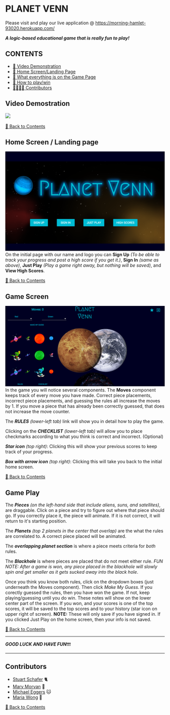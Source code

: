 # PLANET VENN #

Please visit and play our live application @ https://morning-hamlet-93020.herokuapp.com/

***A logic-based educational game that is really fun to play!***

<a name="contents"></a>

## CONTENTS ##

- [:movie_camera: Video Demonstration](#demo)
- [:milky_way: Home Screen/Landing Page](#home)
- [:red_circle: What everything is on the Game Page](#gamescreen)
- [:tada: How to play/win](#gameplay)
- [:man::woman::man::woman: Contributors](#contributors)

<a name="demo"></a>
## Video Demostration ##
![](public/images/video.gif)

[:file_folder: Back to Contents](#contents)

<a name="home"></a>
## Home Screen / Landing page ##
![](public/images/initial.png)
On the initial page with our name and logo you can **Sign Up** *(To be able to track your progress and post a high score if you get it.)*, **Sign In** *(same as above)*, **Just Play** *(Play a game right away, but nothing will be saved)*, and **View High Scores**.

[:file_folder: Back to Contents](#contents)

<a name="gamescreen"></a>
## Game Screen ##
![](public/images/gamescreen.png)
In the game you will notice several components.  The **Moves** component keeps track of every move you have made.  Correct piece placements, incorrect piece placements, and guessing the rules all increase the moves by 1. If you move a piece that has already been correctly guessed, that does not increase the move counter.

The ***RULES*** *(lower-left tab)* link will show you in detail how to play the game.

Clicking on the ***CHECKLIST*** *(lower-left tab)* will allow you to place checkmarks according to what you think is correct and incorrect. (Optional)

***Star icon*** *(top right)*: Clicking this will show your previous scores to keep track of your progress.

***Box with arrow icon*** *(top right)*: Clicking this will take you back to the initial home screen.

[:file_folder: Back to Contents](#contents)

<a name="gameplay"></a>
## Game Play ##
The ***Pieces*** *(on the left-hand side that include aliens, suns, and satellites)*, are draggable.  Click on a piece and try to figure out where that piece should go.  If you correctly place it, the piece will animate.  If it is not correct, it will return to it's starting position.

The ***Planets*** *(top 2 planets in the center that overlap)* are the what the rules are correlated to.  A correct piece placed will be animated.

The ***overlapping planet section*** is where a piece meets criteria for *both* rules.

The ***Blackhole*** is where pieces are placed that do not meet either rule.  *FUN NOTE: After a game is won, any piece placed in the blackhole will slowly spin and get smaller as it gets sucked away into the black hole*.

Once you think you know both rules, click on the dropdown boxes (just underneath the Moves component).  Then click *Make My Guess*.  If you corectly guessed the rules, then you have won the game.  If not, keep playing/guessing until you do win.  These notes will show on the lower center part of the screen.  If you won, and your scores is one of the top scores, it will be saved to the top scores and to your history (star icon on upper right of screen).  **NOTE:** These will only save if you have signed in.  If you clicked Just Play on the home screen, then your info is not saved.

[:file_folder: Back to Contents](#contents)

___

***GOOD LUCK AND HAVE FUN***:exclamation::exclamation::exclamation:

___

<a name="contributors"></a>

## Contributors ##
- [Stuart Schafer](https://github.com/stuartschafer) :cat2:
- [Mary Morvan](https://www.github.com/mamorvan) :koala:
- [Michael Eggers](https://github.com/mdeggers84) :cat:
- [Maria Wong](https://github.com/mwong770) :dog:

[:file_folder: Back to Contents](#contents)